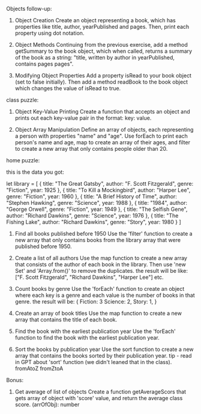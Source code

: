 
Objects follow-up:

1. Object Creation
Create an object representing a book, which has properties like title, author, yearPublished and pages. Then, print each property using dot notation.

2. Object Methods
Continuing from the previous exercise, add a method getSummary to the book object, which when called, returns a summary of the book as a string: "title, written by author in yearPublished, contains pages pages".

3. Modifying Object Properties
Add a property isRead to your book object (set to false initially). Then add a method readBook to the book object which changes the value of isRead to true.



class puzzle:

1. Object Key-Value Printing
Create a function that accepts an object and prints out each key-value pair in the format: key: value.

2. Object Array Manipulation
Define an array of objects, each representing a person with properties "name" and "age". Use forEach to print each person's name and age, map to create an array of their ages, and filter to create a new array that only contains people older than 20.


home puzzle:

this is the data you got:

let library = [
    {
        title: "The Great Gatsby",
        author: "F. Scott Fitzgerald",
        genre: "Fiction",
        year: 1925
    },
    {
        title: "To Kill a Mockingbird",
        author: "Harper Lee",
        genre: "Fiction",
        year: 1960
    },
    {
        title: "A Brief History of Time",
        author: "Stephen Hawking",
        genre: "Science",
        year: 1988
    },
    {
        title: "1984",
        author: "George Orwell",
        genre: "Fiction",
        year: 1949
    },
    {
        title: "The Selfish Gene",
        author: "Richard Dawkins",
        genre: "Science",
        year: 1976
    },
    {
        title: "The Fishing Lake",
        author: "Richard Dawkins",
        genre: "Story",
        year: 1980
    }
]

1. Find all books published before 1950
Use the 'filter' function to create a new array that only contains books from the library array that were published before 1950.

2. Create a list of all authors
Use the map function to create a new array that consists of the author of each book in the library.
Then use 'new Set' and 'Array.from()' to remove the duplicates.
the result will be like:
["F. Scott Fitzgerald", "Richard Dawkins", "Harper Lee"] etc.

3. Count books by genre
Use the 'forEach' function to create an object where each key is a genre and each value is the number of books in that genre.
the result will be:
{
    Fiction: 3
    Science: 2,
    Story: 1,
}

4. Create an array of book titles
Use the map function to create a new array that contains the title of each book.

5. Find the book with the earliest publication year
Use the 'forEach' function to find the book with the earliest publication year.

6. Sort the books by publication year
Use the sort function to create a new array that contains the books sorted by their publication year.
tip - read in GPT about 'sort' function (we didn't leaned that in the class).
fromAtoZ
fromZtoA

Bonus:

1. Get average of list of objects
Create a function getAverageScors that gets array of object with 'score' value, and return the average class score.
(arrOfObj): number

